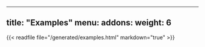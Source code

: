 
---
title: "Examples"
menu:
    addons:
        weight: 6
---

{{< readfile file="/generated/examples.html" markdown="true" >}}
